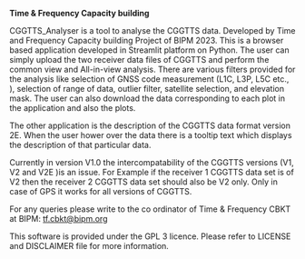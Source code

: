 **Time & Frequency Capacity building**

CGGTTS_Analyser is a tool to analyse the CGGTTS data. Developed by Time and Frequency Capacity building Project of BIPM 2023. This is a browser based application developed in Streamlit platform on Python. The user can simply upload the two receiver data files of CGGTTS and perform the common view and All-in-view analysis. There are various filters provided for the analysis like selection of GNSS code measurement (L1C, L3P, L5C etc., ), selection of range of data, outlier filter, satellite selection, and elevation mask. The user can also download the data corresponding to each plot in the application and also the plots.

The other application is the description of the CGGTTS data format version 2E. 
When the user hower over the data there is a tooltip text which displays the description of that particular data. 

Currently in version V1.0 the intercompatability of the CGGTTS versions (V1, V2 and V2E )is an issue. For Example if the receiver 1 CGGTTS data set is of V2 then the receiver 2 CGGTTS data set should also be V2 only. Only in case of GPS it works for all versions of CGGTTS.

For any queries please write to the co ordinator of Time & Frequency CBKT at BIPM: tf.cbkt@bipm.org 

This software is provided under the GPL 3 licence. Please refer to LICENSE and DISCLAIMER file for more information.

